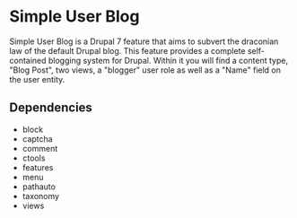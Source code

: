 # Simple User Blog
Simple User Blog is a Drupal 7 feature that aims to subvert the draconian law of the default Drupal blog.
This feature provides a complete self-contained blogging system for Drupal. Within it you will find a content type, "Blog Post", two views, a "blogger" user role as well as a "Name" field on the user entity.

## Dependencies
* block
* captcha
* comment
* ctools
* features
* menu
* pathauto
* taxonomy
* views
